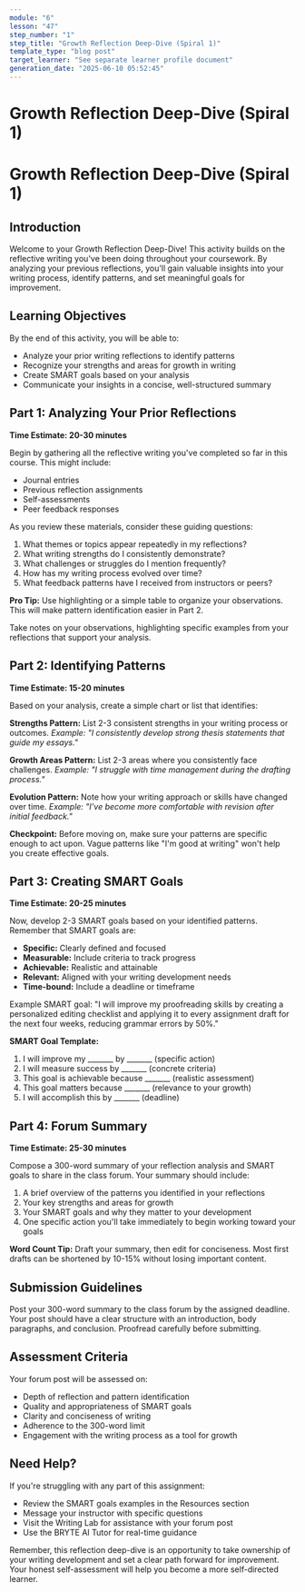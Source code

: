 ```yaml
---
module: "6"
lesson: "47"
step_number: "1"
step_title: "Growth Reflection Deep-Dive (Spiral 1)"
template_type: "blog post"
target_learner: "See separate learner profile document"
generation_date: "2025-06-10 05:52:45"
---
```


# Growth Reflection Deep-Dive (Spiral 1)

# Growth Reflection Deep-Dive (Spiral 1)

## Introduction
Welcome to your Growth Reflection Deep-Dive! This activity builds on the reflective writing you've been doing throughout your coursework. By analyzing your previous reflections, you'll gain valuable insights into your writing process, identify patterns, and set meaningful goals for improvement.

## Learning Objectives
By the end of this activity, you will be able to:
- Analyze your prior writing reflections to identify patterns
- Recognize your strengths and areas for growth in writing
- Create SMART goals based on your analysis
- Communicate your insights in a concise, well-structured summary

## Part 1: Analyzing Your Prior Reflections

**Time Estimate: 20-30 minutes**

Begin by gathering all the reflective writing you've completed so far in this course. This might include:
- Journal entries
- Previous reflection assignments
- Self-assessments
- Peer feedback responses

As you review these materials, consider these guiding questions:
1. What themes or topics appear repeatedly in my reflections?
2. What writing strengths do I consistently demonstrate?
3. What challenges or struggles do I mention frequently?
4. How has my writing process evolved over time?
5. What feedback patterns have I received from instructors or peers?

**Pro Tip:** Use highlighting or a simple table to organize your observations. This will make pattern identification easier in Part 2.

Take notes on your observations, highlighting specific examples from your reflections that support your analysis.

## Part 2: Identifying Patterns

**Time Estimate: 15-20 minutes**

Based on your analysis, create a simple chart or list that identifies:

**Strengths Pattern:** List 2-3 consistent strengths in your writing process or outcomes.
*Example: "I consistently develop strong thesis statements that guide my essays."*

**Growth Areas Pattern:** List 2-3 areas where you consistently face challenges.
*Example: "I struggle with time management during the drafting process."*

**Evolution Pattern:** Note how your writing approach or skills have changed over time.
*Example: "I've become more comfortable with revision after initial feedback."*

**Checkpoint:** Before moving on, make sure your patterns are specific enough to act upon. Vague patterns like "I'm good at writing" won't help you create effective goals.

## Part 3: Creating SMART Goals

**Time Estimate: 20-25 minutes**

Now, develop 2-3 SMART goals based on your identified patterns. Remember that SMART goals are:
- **Specific:** Clearly defined and focused
- **Measurable:** Include criteria to track progress
- **Achievable:** Realistic and attainable
- **Relevant:** Aligned with your writing development needs
- **Time-bound:** Include a deadline or timeframe

Example SMART goal: "I will improve my proofreading skills by creating a personalized editing checklist and applying it to every assignment draft for the next four weeks, reducing grammar errors by 50%."

**SMART Goal Template:**
1. I will improve my _______ by _______ (specific action)
2. I will measure success by _______ (concrete criteria)
3. This goal is achievable because _______ (realistic assessment)
4. This goal matters because _______ (relevance to your growth)
5. I will accomplish this by _______ (deadline)

## Part 4: Forum Summary

**Time Estimate: 25-30 minutes**

Compose a 300-word summary of your reflection analysis and SMART goals to share in the class forum. Your summary should include:

1. A brief overview of the patterns you identified in your reflections
2. Your key strengths and areas for growth
3. Your SMART goals and why they matter to your development
4. One specific action you'll take immediately to begin working toward your goals

**Word Count Tip:** Draft your summary, then edit for conciseness. Most first drafts can be shortened by 10-15% without losing important content.

## Submission Guidelines

Post your 300-word summary to the class forum by the assigned deadline. Your post should have a clear structure with an introduction, body paragraphs, and conclusion. Proofread carefully before submitting.

## Assessment Criteria

Your forum post will be assessed on:
- Depth of reflection and pattern identification
- Quality and appropriateness of SMART goals
- Clarity and conciseness of writing
- Adherence to the 300-word limit
- Engagement with the writing process as a tool for growth

## Need Help?

If you're struggling with any part of this assignment:
- Review the SMART goals examples in the Resources section
- Message your instructor with specific questions
- Visit the Writing Lab for assistance with your forum post
- Use the BRYTE AI Tutor for real-time guidance

Remember, this reflection deep-dive is an opportunity to take ownership of your writing development and set a clear path forward for improvement. Your honest self-assessment will help you become a more self-directed learner.